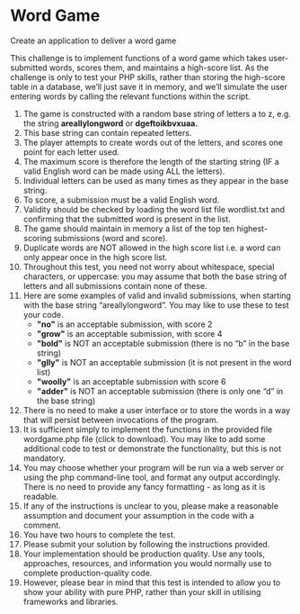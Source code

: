 # Word Game

Create an application to deliver a word game

This challenge is to implement functions of a word game which takes user-submitted words, scores them, and maintains a high-score list. As the challenge is only to test your PHP skills, rather than storing the high-score table in a database, we’ll just save it in memory, and we’ll simulate the user entering words by calling the relevant functions within the script.

 1. The game is constructed with a random base string of letters a to z, e.g. the string **areallylongword** or
    **dgeftoikbvxuaa.**
 2. This base string can contain repeated letters.
 3. The player attempts to create words out of the letters, and scores one point for each letter used.
 4. The maximum score is therefore the length of the starting string (IF a valid English word can be made using ALL the
    letters).
 5. Individual letters can be used as many times as they appear in the base string.
 6. To score, a submission must be a valid English word.
 7. Validity should be checked by loading the word list file wordlist.txt and confirming that the submitted word is
    present in the list.
 8. The game should maintain in memory a list of the top ten highest-scoring submissions (word and score).
 9. Duplicate words are NOT allowed in the high score list i.e. a word can only appear once in the high score list.
10. Throughout this test, you need not worry about whitespace, special characters, or uppercase: you may assume that
    both the base string of letters and all submissions contain none of these.
11. Here are some examples of valid and invalid submissions, when starting with the base string “areallylongword”. You
    may like to use these to test your code.
    * **"no"** is an acceptable submission, with score 2
    * **"grow"** is an acceptable submission, with score 4
    * **"bold"** is NOT an acceptable submission (there is no “b” in the base string)
    * **"glly"** is NOT an acceptable submission (it is not present in the word list)
    * **"woolly"** is an acceptable submission with score 6
    * **"adder"** is NOT an acceptable submission (there is only one “d” in the base string)
12. There is no need to make a user interface or to store the words in a way that will persist between invocations of
    the program.
13. It is sufficient simply to implement the functions in the provided file wordgame.php file (click to download).
    You may like to add some additional code to test or demonstrate the functionality, but this is not mandatory.
14. You may choose whether your program will be run via a web server or using the php command-line tool, and format any
    output accordingly. There is no need to provide any fancy formatting - as long as it is readable.
15. If any of the instructions is unclear to you, please make a reasonable assumption and document your assumption in
    the code with a comment.
16. You have two hours to complete the test.
17. Please submit your solution by following the instructions provided.
18. Your implementation should be production quality. Use any tools, approaches, resources, and information you would
    normally use to complete production-quality code.
19. However, please bear in mind that this test is intended to allow you to show your ability with pure PHP, rather
    than your skill in utilising frameworks and libraries.
